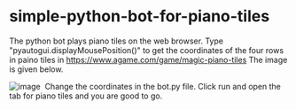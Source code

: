 # simple-python-bot-for-piano-tiles
The python bot plays piano tiles on the web browser.
Type "pyautogui.displayMousePosition()" to get the coordinates of the four rows in paino tiles in https://www.agame.com/game/magic-piano-tiles
The image is given below.



![image](https://user-images.githubusercontent.com/76101844/148425848-8a958f49-b524-4d2b-bb10-dfb32d95b84e.png)
<img>
Change the coordinates in the bot.py file.
Click run and open the tab for piano tiles and you are good to go.
